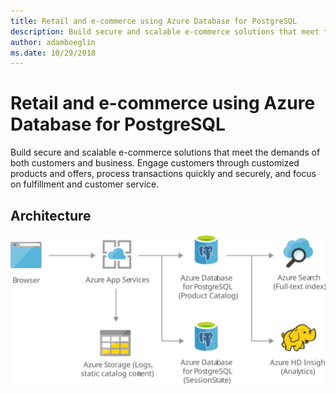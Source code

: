 ```yaml
---
title: Retail and e-commerce using Azure Database for PostgreSQL 
description: Build secure and scalable e-commerce solutions that meet the demands of both customers and business. Engage customers through customized products and offers, process transactions quickly and securely, and focus on fulfillment and customer service.
author: adamboeglin
ms.date: 10/29/2018
---
```

# Retail and e-commerce using Azure Database for PostgreSQL 
Build secure and scalable e-commerce solutions that meet the demands of both customers and business. Engage customers through customized products and offers, process transactions quickly and securely, and focus on fulfillment and customer service.

## Architecture
<img src="media/retail-and-ecommerce-using-azure-database-for-postgresql.svg" alt='architecture diagram' />